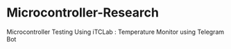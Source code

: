 # Microcontroller-Research
Microcontroller Testing Using iTCLab : Temperature Monitor using Telegram Bot
